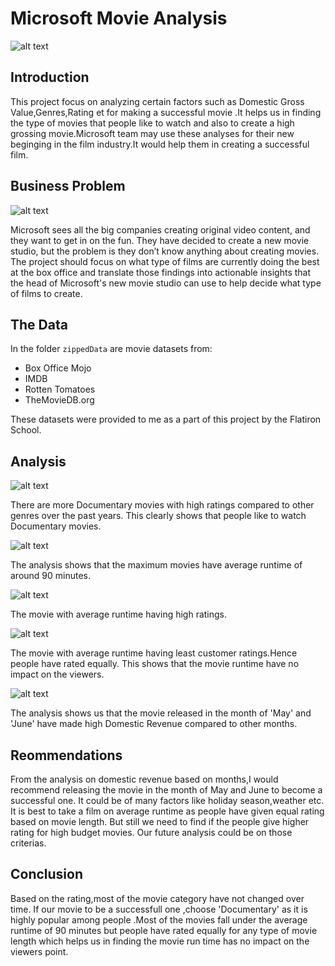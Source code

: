 # Microsoft Movie Analysis

![alt text](https://github.com/JanakiGanesh/Movie-Analysis/blob/master/images/microsoftlogo.png)

## Introduction

This project focus on analyzing certain factors such as Domestic Gross Value,Genres,Rating et for making a successful movie .It helps us in finding the type of movies that people like to watch and also to create a  high grossing movie.Microsoft team may use these analyses for their new beginging in the film industry.It would help them in creating a successful film.


## Business Problem

![alt text](https://github.com/JanakiGanesh/Movie-Analysis/blob/master/images/movielogo.png)

Microsoft sees all the big companies creating original video content, and they want to get in on the fun. They have decided to create a new movie studio, but the problem is they don’t know anything about creating movies. The project should focus on what type of films are currently doing the best at the box office and translate those findings into actionable insights that the head of Microsoft's new movie studio can use to help decide what type of films to create.

## The Data

In the folder `zippedData` are movie datasets from:

* Box Office Mojo
* IMDB
* Rotten Tomatoes
* TheMovieDB.org

These datasets were provided to me as a part of this project by the Flatiron School.

## Analysis

![alt text](https://github.com/JanakiGanesh/Movie-Analysis/blob/master/images/genre_analysis.png)

There are more Documentary movies with high ratings compared to other genres over the past years. This clearly shows that people like to watch Documentary movies.

![alt text](https://github.com/JanakiGanesh/Movie-Analysis/blob/master/images/runtime_length.png)

The analysis shows that the maximum movies have average runtime of around 90 minutes.

![alt text](https://github.com/JanakiGanesh/Movie-Analysis/blob/master/images/top_30.png)

The movie with average runtime having high ratings.


![alt text](https://github.com/JanakiGanesh/Movie-Analysis/blob/master/images/least_30.png)

The movie with average runtime having least customer ratings.Hence people have rated equally. This shows that the movie runtime have no impact on the viewers.

![alt text](https://github.com/JanakiGanesh/Movie-Analysis/blob/master/images/month_analysis.png)

The analysis shows us that the movie released in the month of 'May' and 'June' have made high Domestic Revenue compared to other months.


## Reommendations
From the analysis on domestic revenue based on months,I would recommend releasing the movie in the month of May and June to become a successful one. It could be of many factors like holiday season,weather etc. It is best to take a film on average runtime as people have given equal rating based on movie length. But still we need to find if the people give  higher rating  for high budget movies. Our future analysis could be on those criterias.







## Conclusion

Based on the rating,most of the movie category have not changed over time. If our movie to be a successfull one ,choose 'Documentary' as it is highly popular among people .Most of the movies fall under the average runtime of 90 minutes but people have rated equally for any type of movie length which helps us in finding the movie run time has no impact on the viewers point.


